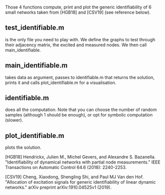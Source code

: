 Those 4 functions compute, print and plot the generic identifiability of 6 small networks taken from [HGB18] and [CSV19] (see reference below).

## test_identifiable.m
is the only file you need to play with. We define the graphs to test through their adjacency matrix, the excited and measured nodes. We then call main_identifiable.

## main_identifiable.m
takes data as argument, passes to identifiable.m that returns the solution, prints it and calls plot_identifiable.m for a visualisation.

## identifiable.m 
does all the computation. Note that you can choose the number of random samples (although 1 should be enough), or opt for symbolic computation (slower).

## plot_identifiable.m
plots the solution.

[HGB18] Hendrickx, Julien M., Michel Gevers, and Alexandre S. Bazanella. "Identifiability of dynamical networks with partial node measurements." IEEE Transactions on Automatic Control 64.6 (2018): 2240-2253.

[CSV19] Cheng, Xiaodong, Shengling Shi, and Paul MJ Van den Hof. "Allocation of excitation signals for generic identifiability of linear dynamic networks." arXiv preprint arXiv:1910.04525v1 (2019).
